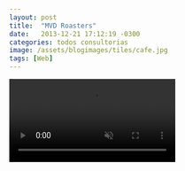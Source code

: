 ```yaml
---
layout: post
title:  "MVD Roasters"
date:   2013-12-21 17:12:19 -0300
categories: todos consultorias
image: /assets/blogimages/tiles/cafe.jpg
tags: [Web]
---
```

<video autobuffer autoPlay loop muted><source src="/assets/blogimages/cafe-1.mp4" type="video/mp4" /></video>